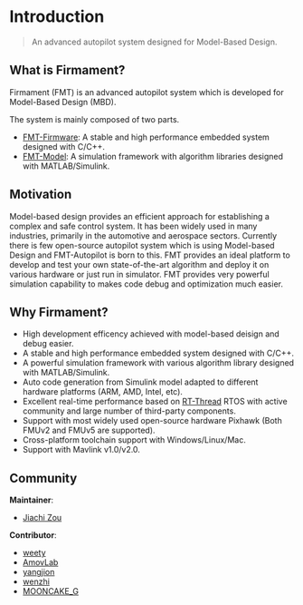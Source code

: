 # Introduction

> An advanced autopilot system designed for Model-Based Design.

## What is Firmament?

Firmament (FMT) is an advanced autopilot system which is developed for Model-Based Design (MBD). 

The system is mainly composed of two parts.

- [FMT-Firmware](https://github.com/Firmament-Autopilot/FMT-Firmware): A stable and high performance embedded system designed with C/C++.
- [FMT-Model](https://github.com/Firmament-Autopilot/FMT-Model): A simulation framework with algorithm libraries designed with MATLAB/Simulink.

## Motivation

Model-based design provides an efficient approach for establishing a complex and safe control system. It has been widely used in many industries, primarily in the automotive and aerospace sectors. Currently there is few open-source autopilot system which is using Model-based Design and FMT-Autopilot is born to this. FMT provides an ideal platform to develop and test your own state-of-the-art algorithm and deploy it on various hardware or just run in simulator. FMT provides very powerful simulation capability to makes code debug and optimization much easier.

## Why Firmament?

- High development efficency achieved with model-based deisign and debug easier.
- A stable and high performance embedded system designed with C/C++.
- A powerful simulation framework with various algorithm library designed with MATLAB/Simulink.
- Auto code generation from Simulink model adapted to different hardware platforms (ARM, AMD, Intel, etc).
- Excellent real-time performance based on [RT-Thread](https://www.rt-thread.io/) RTOS with active community and large number of third-party components.
- Support with most widely used open-source hardware Pixhawk (Both FMUv2 and FMUv5 are supported).
- Cross-platform toolchain support with Windows/Linux/Mac.
- Support with Mavlink v1.0/v2.0.

## Community

**Maintainer**:
- [Jiachi Zou](https://github.com/JcZou)

**Contributor**:
- [weety](https://github.com/weety)
- [AmovLab](https://github.com/amov-lab)
- [yangjion](https://github.com/yangjion)
- [wenzhi](https://github.com/wenzhicode)
- [MOONCAKE_G](https://github.com/mooncakeG)
